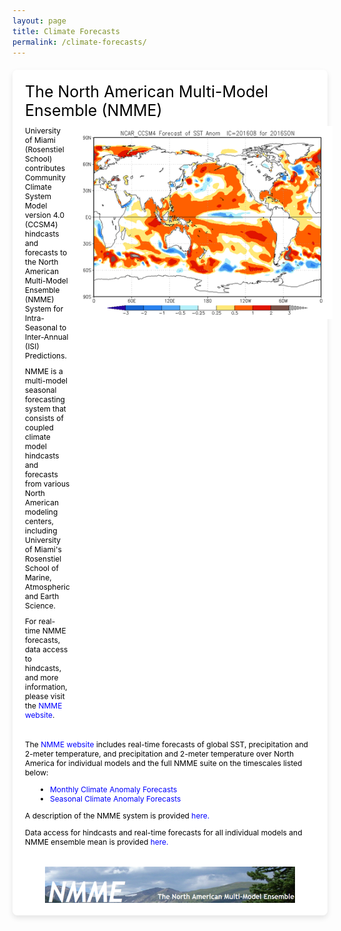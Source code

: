 ```yaml
---
layout: page
title: Climate Forecasts
permalink: /climate-forecasts/
---
```


<style>
  body {
    background: url('/assets/images/cloud.jpg') no-repeat center center fixed;
    background-size: cover;
    margin-top: 0;
    padding-top: 0;
  }
  .navbar {
    margin-bottom: 0;
    border-bottom: none;
  }
  .page-content {
    padding-top: 0; /* Remove any top padding */
  }
  .page-content h1 {
    display: none; /* Hide the large title */
  }
  .container {
    background-color: rgba(255, 255, 255, 0.8); /* Slightly transparent white background for better readability */
    padding: 20px;
    border-radius: 8px;
    max-width: 800px;
    margin: 20px auto; /* Center the container on the page */
    box-shadow: 0 4px 8px rgba(0, 0, 0, 0.1);
  }
  .nmme-container {
    background-color: rgba(255, 255, 255, 0.9); /* Slightly transparent white background */
    padding: 20px;
    border-radius: 8px;
    max-width: 1200px; /* Increase the max-width to make the container wider */
    margin: 20px auto; /* Center the container on the page */
    box-shadow: 0 4px 8px rgba(0, 0, 0, 0.1);
    display: flex;
    flex-direction: column; /* Ensure title is above text and image */
    align-items: flex-start;
  }
  .nmme-container .nmme-title {
    font-size: 25px; /* Slightly smaller font size */
    color: black;
    margin-bottom: 10px; /* Less padding between title and text/image */
    width: 100%;
  }
  .nmme-content {
    display: flex;
    align-items: flex-start;
    width: 100%;
  }
  .nmme-content img {
    width: 400px; /* Increased width */
    height: auto;
    margin-left: 20px;
  }
  .nmme-content p {
    font-size: 12px; /* Smaller font size */
    color: black;
    margin: 0;
  }
  .nmme-container a {
    color: blue;
    text-decoration: none;
  }
  .nmme-container a:hover {
    text-decoration: underline;
  }
  .full-width-text {
    width: 100%;
    margin-top: 20px; /* Add some space between the sections */
    font-size: 12px;
    color: black;
  }
  .full-width-text ul {
    list-style-type: disc;
    padding-left: 40px; /* Adjust the padding to control indentation */
  }
  .content-wrapper {
    display: flex;
    align-items: flex-start;
  }
  .content-wrapper img {
    margin-right: 20px;
    width: 250px;
    height: auto;
  }
  .content-wrapper div {
    flex: 1;
  }
  .content-wrapper h1 {
    margin: 0;
    font-size: 24px;
    color: black;
  }
  .content-wrapper p {
    margin: 0;
    font-size: 14px; /* Smaller font size for all lines except the first */
    color: black;
  }
  .content-wrapper p.lightgreen a {
    color: green;
    text-decoration: none;
  }
  .content-wrapper p.lightblue a {
    color: lightblue;
    text-decoration: none;
  }
  .page-people .page-title {
    display: none; /* Hide the title on the page */
  }
  .new-container {
    background-color: rgba(255, 255, 255, 0.8); /* Slightly transparent white background for better readability */
    padding: 20px;
    border-radius: 8px;
    max-width: 800px;
    margin: 20px auto; /* Center the container on the page */
    box-shadow: 0 4px 8px rgba(0, 0, 0, 0.1);
    margin-top: 20px; /* Add space between containers */
  }
  .new-container h2 {
    font-size: 24px;
    color: black;
    margin-bottom: 10px; /* Smaller distance between title and content */
  }
  .columns {
    display: flex;
    justify-content: space-between;
    flex-wrap: wrap; /* Allow columns to wrap to the next line */
  }
  .column {
    flex: 1;
    text-align: center;
    margin: 10px; /* Add margin to space out columns */
    max-width: calc(33.333% - 20px); /* Ensure three columns per row */
  }
  .column img {
    width: 100%;
    height: auto;
    max-width: 200px;
    margin-bottom: 10px;
  }
  .column p {
    font-size: 14px; /* Adjust the font size as needed */
    color: black;
    margin: 5px 0;
  }
  .column p.name {
    font-size: 18px;
    font-style: normal;
    color: black;
  }
  .column p.navy {
    color: navy;
  }
  .column p.purple {
    color: purple;
  }
  .former-container .content-wrapper h1 {
    font-weight: bold;
  }
  .former-container .content-wrapper p {
    margin-top: 10px; /* Add margin between lines */
    font-style: normal; /* Ensure no italic style */
  }
  .former-container .content-wrapper p.contact-email {
    font-style: normal;
    margin-top: 5px;
  }
  .former-container .content-wrapper p.italic {
    font-style: italic;
  }
  .smaller-image {
    width: 150px;
    height: auto;
  }
  .webpage-button {
    display: inline-block;
    padding: 10px 20px;
    margin-top: 10px;
    background-color: lightblue;
    color: white;
    border: 2px solid white;
    border-radius: 4px;
    text-decoration: none;
    font-size: 14px;
  }
  .webpage-button:hover {
    background-color: #87CEEB; /* Darker shade of light blue */
  }
  .centered-image {
    display: flex;
    justify-content: center;
    width: 100%;
    margin-top: 20px; /* Add some space between the text and the image */
  }
  .centered-image img {
    width: 400px; /* Set the desired width */
    height: auto;
  }
</style>

<div class="nmme-container">
  <div class="nmme-title">The North American Multi-Model Ensemble (NMME)</div>
  <div class="nmme-content">
    <div>
      <p>University of Miami (Rosenstiel School) contributes Community Climate System Model version 4.0 (CCSM4) hindcasts and forecasts to the North American Multi-Model Ensemble (NMME) System for Intra-Seasonal to Inter-Annual (ISI) Predictions.</p>
      <p style="margin-top: 10px; font-size: 12px;">NMME is a multi-model seasonal forecasting system that consists of coupled climate model hindcasts and forecasts from various North American modeling centers, including University of Miami's Rosenstiel School of Marine, Atmospheric and Earth Science.</p>
      <p style="margin-top: 10px">For real-time NMME forecasts, data access to hindcasts, and more information, please visit the <a href="https://www.cpc.ncep.noaa.gov/products/NMME/">NMME website</a>.</p>
    </div>
    <img src="/assets/images/nmme.jpg" alt="NMME">
  </div>
  <div class="full-width-text">
    <p>The <a href="https://www.cpc.ncep.noaa.gov/products/NMME/">NMME website</a> includes real-time forecasts of global SST, precipitation and 2-meter temperature, and precipitation and 2-meter temperature over North America for individual models and the full NMME suite on the timescales listed below:</p>
    <ul>
      <li><a href="https://www.cpc.ncep.noaa.gov/products/NMME/monanom.shtml">Monthly Climate Anomaly Forecasts</a></li>
      <li><a href="https://www.cpc.ncep.noaa.gov/products/NMME/seasanom.shtml">Seasonal Climate Anomaly Forecasts</a></li>
    </ul>
    <p style="margin-top: 10px;"> A description of the NMME system is provided <a href="https://www.cpc.ncep.noaa.gov/products/NMME/NMME_description.html">here.</a> </p>
    <p style="margin-top: 10px;"> Data access for hindcasts and real-time forecasts for all individual models and NMME ensemble mean is provided <a href="https://www.cpc.ncep.noaa.gov/products/NMME/data.html">here.</a> </p>
  </div>
  <div class="centered-image">
    <img src="/assets/images/nmme2.jpg" alt="NMME 2">
  </div>
</div>
